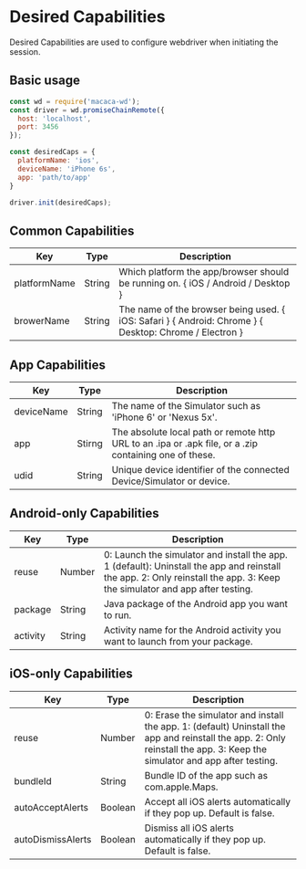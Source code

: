 # Desired Capabilities

Desired Capabilities are used to configure webdriver when initiating the session.

## Basic usage

```javascript
const wd = require('macaca-wd');
const driver = wd.promiseChainRemote({
  host: 'localhost',
  port: 3456
});

const desiredCaps = {
  platformName: 'ios',
  deviceName: 'iPhone 6s',
  app: 'path/to/app'
}

driver.init(desiredCaps);
```

## Common Capabilities

| Key     | Type                                  | Description    |
| ---------- | ---------------------------------------- | --------- |
| platformName | String | Which platform the app/browser should be running on. { iOS / Android / Desktop } |
| browerName | String | The name of the browser being used. { iOS: Safari } { Android: Chrome } { Desktop: Chrome / Electron } |

## App Capabilities

| Key     | Type                                  | Description    |
| ---------- | ---------------------------------------- | --------- |
| deviceName | String | The name of the Simulator such as 'iPhone 6' or 'Nexus 5x'. |
| app | Stirng | The absolute local path or remote http URL to an .ipa or .apk file, or a .zip containing one of these. |
| udid | String | Unique device identifier of the connected Device/Simulator or  device. |

## Android-only Capabilities

| Key     | Type                                  | Description    |
| ---------- | ---------------------------------------- | --------- |
| reuse | Number | 0: Launch the simulator and install the app. 1 (default): Uninstall the app and reinstall the app. 2: Only reinstall the app. 3: Keep the simulator and app after testing. |
| package | String | Java package of the Android app you want to run. |
| activity | String | Activity name for the Android activity you want to launch from your package. |

## iOS-only Capabilities

| Key     | Type                                  | Description    |
| ---------- | ---------------------------------------- | --------- |
| reuse | Number | 0: Erase the simulator and install the app. 1: (default) Uninstall the app and reinstall the app. 2: Only reinstall the app. 3: Keep the simulator and app after testing. |
| bundleId | String | Bundle ID of the app such as com.apple.Maps.|
| autoAcceptAlerts | Boolean | Accept all iOS alerts automatically if they pop up. Default is false. |
| autoDismissAlerts | Boolean | Dismiss all iOS alerts automatically if they pop up. Default is false.|
